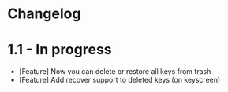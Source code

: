 # Changelog

# 1.1 - In progress

- [Feature] Now you can delete or restore all keys from trash
- [Feature] Add recover support to deleted keys (on keyscreen)